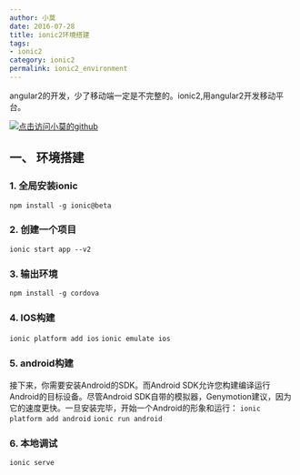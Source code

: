 ```yaml
---
author: 小莫
date: 2016-07-28
title: ionic2环境搭建
tags:
- ionic2
category: ionic2
permalink: ionic2_environment
---
```

angular2的开发，少了移动端一定是不完整的。ionic2,用angular2开发移动平台。
<!-- more -->
[![点击访问小莫的github](http://static.xiaomo.info/images/ionic2.png)](https://github.com/qq83387856)

## 一、 环境搭建
### 1. 全局安装ionic  
`npm install -g ionic@beta`

### 2. 创建一个项目  
`ionic start app --v2`

### 3. 输出环境
`npm install -g cordova`

### 4. IOS构建
`ionic platform add ios`
`ionic emulate ios`

### 5. android构建
接下来，你需要安装Android的SDK。而Android SDK允许您构建编译运行Android的目标设备。尽管Android SDK自带的模拟器，Genymotion建议，因为它的速度更快。一旦安装完毕，开始一个Android的形象和运行：
`ionic platform add android`
`ionic run android`

### 6. 本地调试
`ionic serve`
